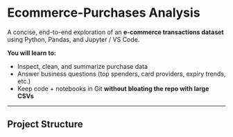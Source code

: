 # Ecommerce-Purchases Analysis

A concise, end-to-end exploration of an **e-commerce transactions dataset** using Python, Pandas, and Jupyter / VS Code.

**You will learn to:**

- Inspect, clean, and summarize purchase data  
- Answer business questions (top spenders, card providers, expiry trends, etc.)  
- Keep code + notebooks in Git **without bloating the repo with large CSVs**

---

## Project Structure


